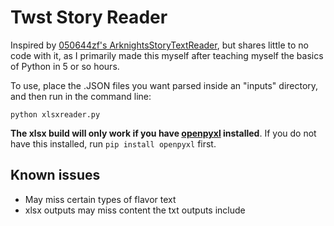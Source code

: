 # Twst Story Reader
Inspired by [050644zf's ArknightsStoryTextReader](https://github.com/050644zf/ArknightsStoryTextReader), but shares little to no code with it, as I primarily made this myself after teaching myself the basics of Python in 5 or so hours.

To use, place the .JSON files you want parsed inside an "inputs" directory, and then run in the command line:

```python xlsxreader.py```

**The xlsx build will only work if you have [openpyxl](https://openpyxl.readthedocs.io/en/stable/#) installed**. If you do not have this installed, run `pip install openpyxl` first.

## Known issues
- May miss certain types of flavor text
- xlsx outputs may miss content the txt outputs include